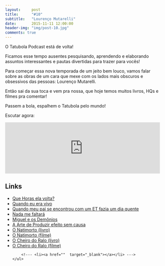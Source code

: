 ```yaml
---
layout:     post
title:      "#10"
subtitle:   "Lourenço Mutarelli"
date:       2015-11-11 12:00:00
header-img: "img/post-10.jpg"
comments: true
---
```


<p>O Tatubola Podcast está de volta!</p>

<p>Ficamos esse tempo ausentes pesquisando, aprendendo e elaborando assuntos interessantes e pautas divertidas para trazer para vocês!</p>

<p>Para começar essa nova temporada de um jeito bem louco, vamos falar sobre as obras de um cara que mexe com os lados mais obscuros e  obsessivos das pessoas: Lourenço Mutarelli.</p>

<p>Então sai da sua toca e vem pra nossa, que hoje temos muitos livros, HQs e filmes pra comentar!

<p>Passem a bola, espalhem o Tatubola pelo mundo!</p>

<p>Escutar agora:</p>

<iframe width="100%" height="166" scrolling="no" frameborder="no" src="https://w.soundcloud.com/player/?url=https%3A//api.soundcloud.com/tracks/232582617&amp;color=ff5500&amp;auto_play=false&amp;hide_related=false&amp;show_comments=true&amp;show_user=true&amp;show_reposts=false"></iframe>


<h2 class="section-heading">Links</h2>
<p>
	<ul>
    <li><a href="https://www.youtube.com/watch?v=Dffs46VCJ_g"  target="_blank">Que Horas ela volta?</a></li>
		<li><a href="https://www.youtube.com/watch?v=Nrf6R1nwSxM"  target="_blank">Quando eu era vivo</a></li>
		<li><a href="http://www.companhiadasletras.com.br/detalhe.php?codigo=13148 "  target="_blank">Quando meu pai se encontrou com um ET fazia um dia quente</a></li>
		<li><a href="http://goo.gl/Dt4rSa"  target="_blank">Nada me faltará</a></li>
		<li><a href="http://goo.gl/z6J64Q"  target="_blank">Miguel e os Demônios</a></li>
		<li><a href="http://goo.gl/zc5GXU"  target="_blank">A Arte de Produzir efeito sem causa</a></li>
		<li><a href="http://goo.gl/g1vb4g"  target="_blank">O Natimorto (livro)</a></li>
		<li><a href="https://www.youtube.com/watch?v=6yXE6WLvov8"  target="_blank">O Natimorto (filme)</a></li>
		<li><a href="http://goo.gl/nJoSVf"  target="_blank">O Cheiro do Ralo (livro)</a></li>
		<li><a href="https://www.youtube.com/watch?v=stbFpnslHxk"  target="_blank">O Cheiro do Ralo  (filme)</a></li>

		<!--- <li><a href=""  target="_blank"></a></li> --->
	</ul>

</p>
